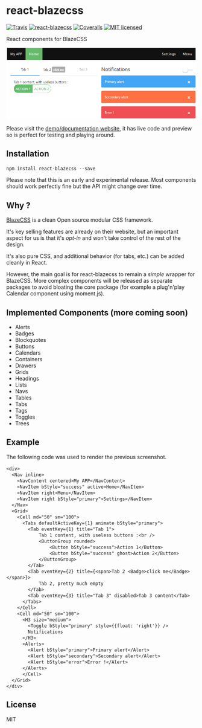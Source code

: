# react-blazecss

[![Travis][build-badge]][build]
[![react-blazecss][npm-badge]][npm]
[![Coveralls][coveralls-badge]][coveralls]
[![MIT licensed](https://img.shields.io/badge/license-MIT-blue.svg)](https://raw.githubusercontent.com/appcraft/react-blazecss/master/LICENSE.md)


React components for BlazeCSS

[build-badge]: https://img.shields.io/travis/appcraft/react-blazecss/master.svg?style=flat-square
[build]: https://travis-ci.org/appcraft/react-blazecss

[npm-badge]: https://img.shields.io/npm/v/react-blazecss.svg?style=flat-square
[npm]: https://www.npmjs.org/package/react-blazecss

[coveralls-badge]: https://img.shields.io/coveralls/appcraft/react-blazecss/master.svg?style=flat-square
[coveralls]: https://coveralls.io/github/appcraft/react-blazecss

![Preview](doc/example.png?raw=true "Preview")

Please visit the [demo/documentation website](https://appcraft.github.io/react-blazecss/), it has live code and preview so is perfect for testing and playing around.

## Installation

`npm install react-blazecss --save`

Please note that this is an early and experimental release. Most components should work perfectly fine but the API might change over time.

## Why ?

[BlazeCSS](http://blazecss.com/) is a clean Open source modular CSS framework.

It's key selling features are already on their website, but an important aspect for us is that it's *opt-in* and won't take control of the rest of the design.

It's also pure CSS, and additional behavior (for tabs, etc.) can be added cleanly in React.

However, the main goal is for react-blazecss to remain a *simple* wrapper for BlazeCSS. More complex components will be released as separate packages to avoid bloating the core package (for example a plug'n'play Calendar component using moment.js).

## Implemented Components (more coming soon)

- Alerts
- Badges
- Blockquotes
- Buttons
- Calendars
- Containers
- Drawers
- Grids
- Headings
- Lists
- Navs
- Tables
- Tabs
- Tags
- Toggles
- Trees

## Example

The following code was used to render the previous screenshot.

```
<div>
  <Nav inline>
    <NavContent centered>My APP</NavContent>
    <NavItem bStyle="success" active>Home</NavItem>
    <NavItem right>Menu</NavItem>
    <NavItem right bStyle="primary">Settings</NavItem>
  </Nav>
  <Grid>
    <Cell md="50" sm="100">
      <Tabs defaultActiveKey={1} animate bStyle="primary">
        <Tab eventKey={1} title="Tab 1">
            Tab 1 content, with useless buttons :<br />
            <ButtonGroup rounded>
                <Button bStyle="success">Action 1</Button>
                <Button bStyle="success" ghost>Action 2</Button>
            </ButtonGroup>
        </Tab>
        <Tab eventKey={2} title={<span>Tab 2 <Badge>click me</Badge></span>}>
            Tab 2, pretty much empty
        </Tab>
        <Tab eventKey={3} title="Tab 3" disabled>Tab 3 content</Tab>
      </Tabs>
    </Cell>
    <Cell md="50" sm="100">
      <H3 size="medium">
        <Toggle bStyle="primary" style={{float: 'right'}} />
        Notifications
      </H3>
      <Alerts>
        <Alert bStyle="primary">Primary alert</Alert>
        <Alert bStyle="secondary">Secondary alert</Alert>
        <Alert bStyle="error">Error !</Alert>
      </Alerts>
      </Cell>
  </Grid>
</div>
```

## License

MIT
